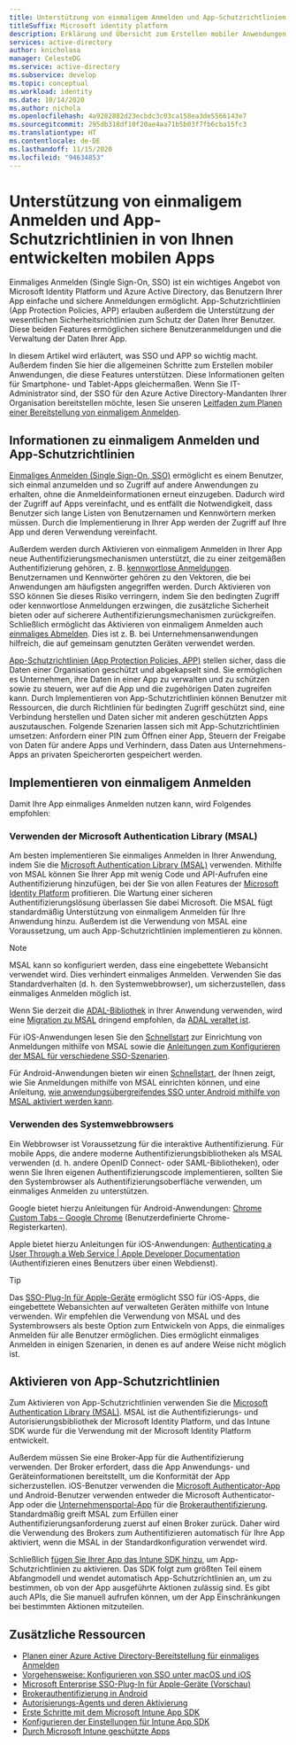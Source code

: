 ```yaml
---
title: Unterstützung von einmaligem Anmelden und App-Schutzrichtlinien in von Ihnen entwickelten mobilen Apps | Azure
titleSuffix: Microsoft identity platform
description: Erklärung und Übersicht zum Erstellen mobiler Anwendungen, die Single Sign-On und App-Schutzrichtlinien mithilfe der Microsoft Identity Platform und Integration in Azure Active Directory unterstützen.
services: active-directory
author: knicholasa
manager: CelesteDG
ms.service: active-directory
ms.subservice: develop
ms.topic: conceptual
ms.workload: identity
ms.date: 10/14/2020
ms.author: nichola
ms.openlocfilehash: 4a9282882d23ecbdc3c03ca158ea3de5566143e7
ms.sourcegitcommit: 295db318df10f20ae4aa71b5b03f7fb6cba15fc3
ms.translationtype: HT
ms.contentlocale: de-DE
ms.lasthandoff: 11/15/2020
ms.locfileid: "94634853"
---
```

# <a name="support-single-sign-on-and-app-protection-policies-in-mobile-apps-you-develop"></a>Unterstützung von einmaligem Anmelden und App-Schutzrichtlinien in von Ihnen entwickelten mobilen Apps

Einmaliges Anmelden (Single Sign-On, SSO) ist ein wichtiges Angebot von Microsoft Identity Platform und Azure Active Directory, das Benutzern Ihrer App einfache und sichere Anmeldungen ermöglicht. App-Schutzrichtlinien (App Protection Policies, APP) erlauben außerdem die Unterstützung der wesentlichen Sicherheitsrichtlinien zum Schutz der Daten Ihrer Benutzer. Diese beiden Features ermöglichen sichere Benutzeranmeldungen und die Verwaltung der Daten Ihrer App.

In diesem Artikel wird erläutert, was SSO und APP so wichtig macht. Außerdem finden Sie hier die allgemeinen Schritte zum Erstellen mobiler Anwendungen, die diese Features unterstützen. Diese Informationen gelten für Smartphone- und Tablet-Apps gleichermaßen. Wenn Sie IT-Administrator sind, der SSO für den Azure Active Directory-Mandanten Ihrer Organisation bereitstellen möchte, lesen Sie unseren [Leitfaden zum Planen einer Bereitstellung von einmaligem Anmelden](../manage-apps/plan-sso-deployment.md).

## <a name="about-single-sign-on-and-app-protection-policies"></a>Informationen zu einmaligem Anmelden und App-Schutzrichtlinien

[Einmaliges Anmelden (Single Sign-On, SSO)](../manage-apps/plan-sso-deployment.md) ermöglicht es einem Benutzer, sich einmal anzumelden und so Zugriff auf andere Anwendungen zu erhalten, ohne die Anmeldeinformationen erneut einzugeben. Dadurch wird der Zugriff auf Apps vereinfacht, und es entfällt die Notwendigkeit, dass Benutzer sich lange Listen von Benutzernamen und Kennwörtern merken müssen. Durch die Implementierung in Ihrer App werden der Zugriff auf Ihre App und deren Verwendung vereinfacht.

Außerdem werden durch Aktivieren von einmaligem Anmelden in Ihrer App neue Authentifizierungsmechanismen unterstützt, die zu einer zeitgemäßen Authentifizierung gehören, z. B. [kennwortlose Anmeldungen](../authentication/concept-authentication-passwordless.md). Benutzernamen und Kennwörter gehören zu den Vektoren, die bei Anwendungen am häufigsten angegriffen werden. Durch Aktivieren von SSO können Sie dieses Risiko verringern, indem Sie den bedingten Zugriff oder kennwortlose Anmeldungen erzwingen, die zusätzliche Sicherheit bieten oder auf sicherere Authentifizierungsmechanismen zurückgreifen. Schließlich ermöglicht das Aktivieren von einmaligem Anmelden auch [einmaliges Abmelden](v2-protocols-oidc.md#single-sign-out). Dies ist z. B. bei Unternehmensanwendungen hilfreich, die auf gemeinsam genutzten Geräten verwendet werden.

[App-Schutzrichtlinien (App Protection Policies, APP)](/mem/intune/apps/app-protection-policy) stellen sicher, dass die Daten einer Organisation geschützt und abgekapselt sind. Sie ermöglichen es Unternehmen, ihre Daten in einer App zu verwalten und zu schützen sowie zu steuern, wer auf die App und die zugehörigen Daten zugreifen kann. Durch Implementieren von App-Schutzrichtlinien können Benutzer mit Ressourcen, die durch Richtlinien für bedingten Zugriff geschützt sind, eine Verbindung herstellen und Daten sicher mit anderen geschützten Apps auszutauschen. Folgende Szenarien lassen sich mit App-Schutzrichtlinien umsetzen: Anfordern einer PIN zum Öffnen einer App, Steuern der Freigabe von Daten für andere Apps und Verhindern, dass Daten aus Unternehmens-Apps an privaten Speicherorten gespeichert werden.

## <a name="implementing-single-sign-on"></a>Implementieren von einmaligem Anmelden

Damit Ihre App einmaliges Anmelden nutzen kann, wird Folgendes empfohlen:

### <a name="use-microsoft-authentication-library-msal"></a>Verwenden der Microsoft Authentication Library (MSAL)

Am besten implementieren Sie einmaliges Anmelden in Ihrer Anwendung, indem Sie die [Microsoft Authentication Library (MSAL)](msal-overview.md) verwenden. Mithilfe von MSAL können Sie Ihrer App mit wenig Code und API-Aufrufen eine Authentifizierung hinzufügen, bei der Sie von allen Features der [Microsoft Identity Platform](/azure/active-directory/develop/) profitieren. Die Wartung einer sicheren Authentifizierungslösung überlassen Sie dabei Microsoft. Die MSAL fügt standardmäßig Unterstützung von einmaligem Anmelden für Ihre Anwendung hinzu. Außerdem ist die Verwendung von MSAL eine Voraussetzung, um auch App-Schutzrichtlinien implementieren zu können.

> [!NOTE]
> MSAL kann so konfiguriert werden, dass eine eingebettete Webansicht verwendet wird. Dies verhindert einmaliges Anmelden. Verwenden Sie das Standardverhalten (d. h. den Systemwebbrowser), um sicherzustellen, dass einmaliges Anmelden möglich ist.

Wenn Sie derzeit die [ADAL-Bibliothek](../azuread-dev/active-directory-authentication-libraries.md) in Ihrer Anwendung verwenden, wird eine [Migration zu MSAL](msal-migration.md) dringend empfohlen, da [ADAL veraltet ist](https://techcommunity.microsoft.com/t5/azure-active-directory-identity/update-your-applications-to-use-microsoft-authentication-library/ba-p/1257363).

Für iOS-Anwendungen lesen Sie den [Schnellstart](quickstart-v2-ios.md) zur Einrichtung von Anmeldungen mithilfe von MSAL sowie die [Anleitungen zum Konfigurieren der MSAL für verschiedene SSO-Szenarien](single-sign-on-macos-ios.md).

Für Android-Anwendungen bieten wir einen [Schnellstart](quickstart-v2-android.md), der Ihnen zeigt, wie Sie Anmeldungen mithilfe von MSAL einrichten können, und eine Anleitung, [wie anwendungsübergreifendes SSO unter Android mithilfe von MSAL aktiviert werden kann](msal-android-single-sign-on.md).

### <a name="use-the-system-web-browser"></a>Verwenden des Systemwebbrowsers

Ein Webbrowser ist Voraussetzung für die interaktive Authentifizierung. Für mobile Apps, die andere moderne Authentifizierungsbibliotheken als MSAL verwenden (d. h. andere OpenID Connect- oder SAML-Bibliotheken), oder wenn Sie Ihren eigenen Authentifizierungscode implementieren, sollten Sie den Systembrowser als Authentifizierungsoberfläche verwenden, um einmaliges Anmelden zu unterstützen.

Google bietet hierzu Anleitungen für Android-Anwendungen: [Chrome Custom Tabs – Google Chrome](https://developer.chrome.com/multidevice/android/customtabs) (Benutzerdefinierte Chrome-Registerkarten).

Apple bietet hierzu Anleitungen für iOS-Anwendungen: [Authenticating a User Through a Web Service | Apple Developer Documentation](https://developer.apple.com/documentation/authenticationservices/authenticating_a_user_through_a_web_service) (Authentifizieren eines Benutzers über einen Webdienst).

> [!TIP]
> Das [SSO-Plug-In für Apple-Geräte](apple-sso-plugin.md) ermöglicht SSO für iOS-Apps, die eingebettete Webansichten auf verwalteten Geräten mithilfe von Intune verwenden. Wir empfehlen die Verwendung von MSAL und des Systembrowsers als beste Option zum Entwickeln von Apps, die einmaliges Anmelden für alle Benutzer ermöglichen. Dies ermöglicht einmaliges Anmelden in einigen Szenarien, in denen es auf andere Weise nicht möglich ist.

## <a name="enable-app-protection-policies"></a>Aktivieren von App-Schutzrichtlinien

Zum Aktivieren von App-Schutzrichtlinien verwenden Sie die [Microsoft Authentication Library (MSAL)](msal-overview.md). MSAL ist die Authentifizierungs- und Autorisierungsbibliothek der Microsoft Identity Platform, und das Intune SDK wurde für die Verwendung mit der Microsoft Identity Platform entwickelt.

Außerdem müssen Sie eine Broker-App für die Authentifizierung verwenden. Der Broker erfordert, dass die App Anwendungs- und Geräteinformationen bereitstellt, um die Konformität der App sicherzustellen. iOS-Benutzer verwenden die [Microsoft Authenticator-App](../user-help/user-help-auth-app-sign-in.md) und Android-Benutzer verwenden entweder die Microsoft Authenticator-App oder die [Unternehmensportal-App](https://play.google.com/store/apps/details?id=com.microsoft.windowsintune.companyportal) für die [Brokerauthentifizierung](brokered-auth.md). Standardmäßig greift MSAL zum Erfüllen einer Authentifizierungsanforderung zuerst auf einen Broker zurück. Daher wird die Verwendung des Brokers zum Authentifizieren automatisch für Ihre App aktiviert, wenn die MSAL in der Standardkonfiguration verwendet wird.

Schließlich [fügen Sie Ihrer App das Intune SDK hinzu](/mem/intune/developer/app-sdk-get-started), um App-Schutzrichtlinien zu aktivieren. Das SDK folgt zum größten Teil einem Abfangmodell und wendet automatisch App-Schutzrichtlinien an, um zu bestimmen, ob von der App ausgeführte Aktionen zulässig sind. Es gibt auch APIs, die Sie manuell aufrufen können, um der App Einschränkungen bei bestimmten Aktionen mitzuteilen.

## <a name="additional-resources"></a>Zusätzliche Ressourcen

- [Planen einer Azure Active Directory-Bereitstellung für einmaliges Anmelden](../manage-apps/plan-sso-deployment.md)
- [Vorgehensweise: Konfigurieren von SSO unter macOS und iOS](single-sign-on-macos-ios.md)
- [Microsoft Enterprise SSO-Plug-In für Apple-Geräte (Vorschau)](apple-sso-plugin.md)
- [Brokerauthentifizierung in Android](brokered-auth.md)
- [Autorisierungs-Agents und deren Aktivierung](authorization-agents.md)
- [Erste Schritte mit dem Microsoft Intune App SDK](/mem/intune/developer/app-sdk-get-started)
- [Konfigurieren der Einstellungen für Intune App SDK](/mem/intune/developer/app-sdk-ios#configure-settings-for-the-intune-app-sdk)
- [Durch Microsoft Intune geschützte Apps](/mem/intune/apps/apps-supported-intune-apps)
